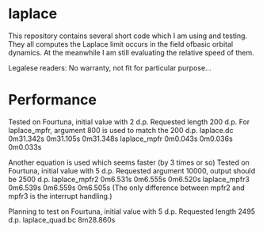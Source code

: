 laplace
=======
This repository contains several short code which I am using and testing.
They all computes the Laplace limit occurs in the field ofbasic orbital dynamics.
At the meanwhile I am still evaluating the relative speed of them.

Legalese readers: No warranty, not fit for particular purpose...

Performance
===========
Tested on Fourtuna, initial value with 2 d.p.
Requested length 200 d.p.
For laplace_mpfr, argument 800 is used to match the 200 d.p.
laplace.dc	0m31.342s	0m31.105s	0m31.348s
laplace_mpfr	0m0.043s	0m0.036s	0m0.033s

Another equation is used which seems faster (by 3 times or so)
Tested on Fourtuna, initial value with 5 d.p.
Requested argument 10000, output should be 2500 d.p.
laplace_mpfr2	0m6.531s	0m6.555s	0m6.520s
laplace_mpfr3	0m6.539s	0m6.559s	0m6.505s
(The only difference between mpfr2 and mpfr3 is the interrupt handling.)

Planning to test on Fourtuna, initial value with 5 d.p.
Requested length 2495 d.p.
laplace_quad.bc	8m28.860s

